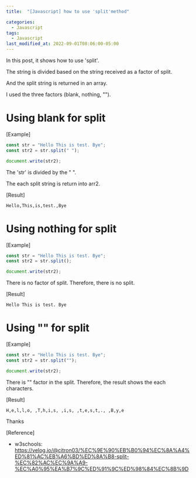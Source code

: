 ```yaml
---
title:  "[Javascript] how to use 'split'method"

categories:
  - Javascript
tags:
  - Javascript
last_modified_at: 2022-09-01T08:06:00-05:00
---
```


In this post, it shows how to use 'split'. 

The string is divided based on the string received as a factor of split.

And the split string is returned in an array.

I used the three factors (blank, nothing, "").


# Using blank for split


[Example]
```javascript
const str = "Hello This is test. Bye";
const str2 = str.split(" ");

document.write(str2);
```

The 'str' is divided by the " ".

The each split string is return into arr2. 

[Result]
```
Hello,This,is,test.,Bye
```


# Using nothing for split

[Example]
```javascript
const str = "Hello This is test. Bye";
const str2 = str.split();

document.write(str2);

```

There is no factor of split. 
Therefore, there is no split.


[Result]
```
Hello This is test. Bye
```


# Using "" for split

[Example]
```javascript
const str = "Hello This is test. Bye";
const str2 = str.split("");

document.write(str2);

```

There is "" factor in the split. 
Therefore, the result shows the each characters. 


[Result]
```
H,e,l,l,o, ,T,h,i,s, ,i,s, ,t,e,s,t,., ,B,y,e
```

Thanks

[Reference]
* w3schools: <https://velog.io/@citron03/%EC%9E%90%EB%B0%94%EC%8A%A4%ED%81%AC%EB%A6%BD%ED%8A%B8-split-%EC%82%AC%EC%9A%A9-%EC%A0%95%EA%B7%9C%ED%91%9C%ED%98%84%EC%8B%9D>